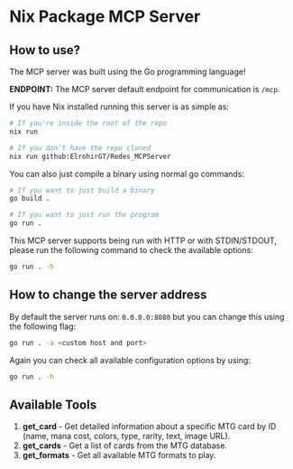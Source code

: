 # Nix Package MCP Server

## How to use?

The MCP server was built using the Go programming language!

**ENDPOINT:** The MCP server default endpoint for communication is `/mcp`.

If you have Nix installed running this server is as simple as:

```bash
# If you're inside the root of the repo
nix run
```

```bash
# If you don't have the repo cloned
nix run github:ElrohirGT/Redes_MCPServer
```

You can also just compile a binary using normal go commands:

```bash
# If you want to just build a binary
go build .
```

```bash
# If you want to just run the program
go run . 
```

This MCP server supports being run with HTTP or with STDIN/STDOUT, please run
the following command to check the available options:

```bash
go run . -h
```

## How to change the server address

By default the server runs on: `0.0.0.0:8080` but you can change this using the
following flag:

```bash
go run . -a <custom host and port>
```

Again you can check all available configuration options by using:

```bash
go run . -h
```

## Available Tools

1. **get_card** - Get detailed information about a specific MTG card by ID
   (name, mana cost, colors, type, rarity, text, image URL).
1. **get_cards** - Get a list of cards from the MTG database.
1. **get_formats** - Get all available MTG formats to play.
